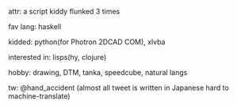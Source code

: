 attr: a script kiddy flunked 3 times

fav lang: haskell

kidded: python(for Photron 2DCAD COM), xlvba

interested in: lisps(hy, clojure)

hobby: drawing, DTM, tanka, speedcube, natural langs

tw: @hand_accident
(almost all tweet is written in Japanese hard to machine-translate)
